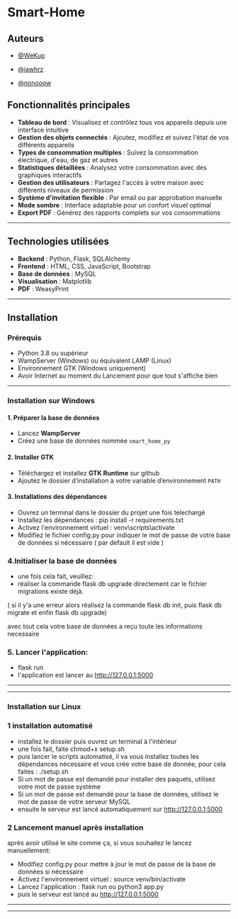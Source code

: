 # Smart-Home




## Auteurs

- [@WeKup](https://www.github.com/WeKup)

- [@jawhrz ](https://www.github.com/jawhrz)

- [@nonooow ](https://www.github.com/nonooow)


## Fonctionnalités principales

- **Tableau de bord** : Visualisez et contrôlez tous vos appareils depuis une interface intuitive  
- **Gestion des objets connectés** : Ajoutez, modifiez et suivez l'état de vos différents appareils  
- **Types de consommation multiples** : Suivez la consommation électrique, d'eau, de gaz et autres  
- **Statistiques détaillées** : Analysez votre consommation avec des graphiques interactifs  
- **Gestion des utilisateurs** : Partagez l'accès à votre maison avec différents niveaux de permission  
- **Système d'invitation flexible** : Par email ou par approbation manuelle  
- **Mode sombre** : Interface adaptable pour un confort visuel optimal  
- **Export PDF** : Générez des rapports complets sur vos consommations  

---

## Technologies utilisées

- **Backend** : Python, Flask, SQLAlchemy  
- **Frontend** : HTML, CSS, JavaScript, Bootstrap  
- **Base de données** : MySQL  
- **Visualisation** : Matplotlib  
- **PDF** : WeasyPrint  

---

## Installation

### Prérequis

- Python 3.8 ou supérieur  
- WampServer (Windows) ou équivalent LAMP (Linux)  
- Environnement GTK (Windows uniquement)
- Avoir Internet au moment du Lancement pour que tout s'affiche bien

---

### Installation sur Windows

#### 1. Préparer la base de données

- Lancez **WampServer**
- Créez une base de données nommée `smart_home_py`

#### 2. Installer GTK

- Téléchargez et installez **GTK Runtime** sur github
- Ajoutez le dossier d’installation à votre variable d’environnement `PATH`

#### 3. Installations des dépendances

- Ouvrez un terminal dans le dossier du projet une fois telechargé
- Installez les dépendances : pip install -r requirements.txt
- Activez l'environnement virtuel : venv\scripts\activate
- Modifiez le fichier config.py pour indiquer le mot de passe de votre base de données si nécessaire ( par default il est vide )


### 4.Initialiser la base de données
- une fois cela fait, veuillez:
- réaliser la commande flask db upgrade directement car le fichier migrations existe déjà.

( si il y'a une erreur alors réalisez la commande flask db init, puis flask db migrate et enfin flask db upgrade)

avec tout cela votre base de données a reçu toute les informations necessaire
### 5. Lancer l'application:
- flask run
- l'application est lancer au http://127.0.0.1:5000

---
---
### Installation sur Linux

### 1 installation automatisé
- installez le dossier puis ouvrez un terminal à l'intérieur
- une fois fait, faite chmod+x setup.sh
- puis lancer le scripts automatisé, il va vous installez toutes les dépendances nécessaire et vous crée votre base de donnée, pour cela faites : ./setup.sh
- Si un mot de passe est demandé pour installer des paquets, utilisez votre mot de passe système
- Si un mot de passe est demandé pour la base de données, utilisez le mot de passe de votre serveur MySQL
- ensuite le serveur est lancé automatiquement sur http://127.0.0.1:5000

### 2 Lancement manuel après installation
après avoir utilisé le site comme ça, si vous souhaitez le lancez manuellement:
- Modifiez config.py pour mettre à jour le mot de passe de la base de données si nécessaire
- Activez l'environnement virtuel : source venv/bin/activate
- Lancez l'application : flask run ou python3 app.py
- puis le serveur est lancé au http://127.0.0.1:5000

---
---


